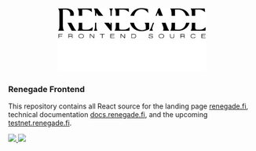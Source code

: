 <div align="center">
  <img
    alt="Renegade Logo"
    width="60%"
    src="./img/logo_light_frontend.svg#gh-light-mode-only"
  />
  <img
    alt="Renegade Logo"
    width="60%"
    src="./img/logo_dark_frontend.svg#gh-dark-mode-only"
  />
</div>

### Renegade Frontend

This repository contains all React source for the landing page
[renegade.fi](https://renegade.fi), technical documentation
[docs.renegade.fi](https://docs.renegade.fi), and the upcoming
[testnet.renegade.fi](https://testnet.renegade.fi).

<div>
  <a href="https://twitter.com/renegade_fi" target="_blank">
    <img src="https://img.shields.io/twitter/follow/renegade_fi?style=social" />
  </a>
  <a href="https://discord.gg/renegade-fi" target="_blank">
    <img src="https://img.shields.io/discord/1032770899675463771?label=Join%20Discord&logo=discord&style=social"
  </a>
</div>

